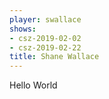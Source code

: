 ```yaml
---
player: swallace
shows:
- csz-2019-02-02
- csz-2019-02-22
title: Shane Wallace
---
```


Hello World
